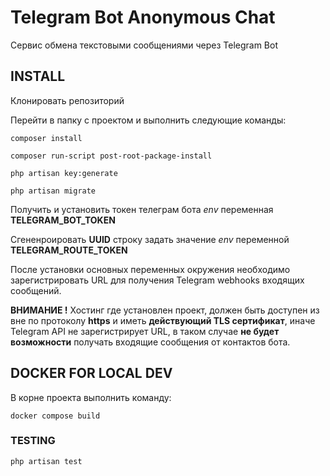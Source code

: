 # Telegram Bot Anonymous Chat

Сервис обмена текстовыми сообщениями через Telegram Bot

## INSTALL

Клонировать репозиторий

Перейти в папку с проектом и выполнить следующие команды:

```
composer install

composer run-script post-root-package-install

php artisan key:generate

php artisan migrate

```

Получить и установить токен телеграм бота *env* переменная **TELEGRAM_BOT_TOKEN**

Сгененроировать **UUID** строку задать значение *env* переменной **TELEGRAM_ROUTE_TOKEN**

После установки основных переменных окружения необходимо зарегистрировать URL для получения Telegram webhooks входящих сообщений.

**ВНИМАНИЕ !** Хостинг где установлен проект, должен быть доступен из вне по протоколу **https** и иметь **действующий TLS сертификат**, иначе Telegram API не зарегистрирует URL, в таком случае **не будет возможности** получать входящие сообщения от контактов бота.

## DOCKER FOR LOCAL DEV

В корне проекта выполнить команду:

```
docker compose build
```

### TESTING

```
php artisan test
```